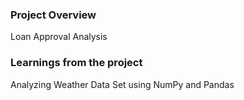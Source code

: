 ### Project Overview

 Loan Approval Analysis


### Learnings from the project

 Analyzing Weather Data Set using NumPy and Pandas


